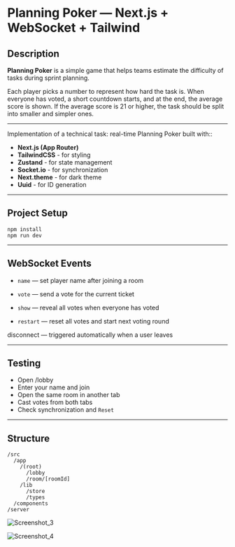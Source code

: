 # Planning Poker — Next.js + WebSocket + Tailwind


## Description

**Planning Poker** is a simple game that helps teams estimate the difficulty of tasks during sprint planning.

<p>Each player picks a number to represent how hard the task is. When everyone has voted, a short countdown starts, and at the end, the average score is shown.
If the average score is 21 or higher, the task should be split into smaller and simpler ones.<p>
  
---

Implementation of a technical task: real-time Planning Poker built with::

- **Next.js (App Router)**
- **TailwindCSS** - for styling
- **Zustand** - for state management
- **Socket.io** - for synchronization
- **Next.theme** - for dark theme
- **Uuid** - for ID generation

---

## Project Setup

```
npm install
npm run dev
```

---

## WebSocket Events
- `name` — set player name after joining a room

- `vote` — send a vote for the current ticket

- `show` — reveal all votes when everyone has voted

- `restart` — reset all votes and start next voting round

disconnect — triggered automatically when a user leaves

---

## Testing
- Open /lobby
- Enter your name and join
- Open the same room in another tab
- Cast votes from both tabs
- Check synchronization and `Reset`

---

## Structure
```
/src
  /app
    /(root)
      /lobby
      /room/[roomId]
    /lib
      /store
      /types
  /components
/server
```

![Screenshot_3](https://github.com/user-attachments/assets/6583089f-f734-4558-9c99-53c3e4597d35)

![Screenshot_4](https://github.com/user-attachments/assets/41dc1103-6c10-46e1-b82b-3765c98f3156)

